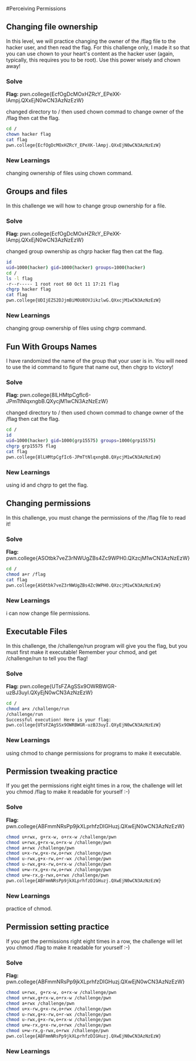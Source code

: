 #Perceiving Permissions

## Changing file ownership

In this level, we will practice changing the owner of the /flag file to the hacker user, and then read the flag. For this challenge only, I made it so that you can use chown to your heart's content as the hacker user (again, typically, this requires you to be root). Use this power wisely and chown away!
 
### Solve
**Flag:**  pwn.college{EcfOgDcMOxHZRcY_EPeXK-lAmpj.QXxEjN0wCN3AzNzEzW}

changed directory to / then used chown commad to change owner of the /flag then cat the flag.

```bash
cd /
chown hacker flag
cat flag
pwn.college{EcfOgDcMOxHZRcY_EPeXK-lAmpj.QXxEjN0wCN3AzNzEzW}
```

### New Learnings
changing ownership of files using chown command.


## Groups and files

In this challenge we will how to change group ownership for a file.
 
### Solve
**Flag:**  pwn.college{EcfOgDcMOxHZRcY_EPeXK-lAmpj.QXxEjN0wCN3AzNzEzW}

changed group ownership as chgrp hacker flag then cat the flag.

```bash
id
uid=1000(hacker) gid=1000(hacker) groups=1000(hacker)
cd /
ls -l flag
-r--r----- 1 root root 60 Oct 11 17:21 flag
chgrp hacker flag
cat flag
pwn.college{UDIjEZS2DJjmBiMOU8OVJikzlwG.QXxcjM1wCN3AzNzEzW}
```

### New Learnings
changing group ownership of files using chgrp command.


## Fun With Groups Names

I have randomized the name of the group that your user is in. You will need to use the id command to figure that name out, then chgrp to victory!
 
### Solve
**Flag:**  pwn.college{8lLHMtpCgfIc6-JPmTtNlqxngbB.QXycjM1wCN3AzNzEzW}

changed directory to / then used chown commad to change owner of the /flag then cat the flag.

```bash
cd /
id
uid=1000(hacker) gid=1000(grp15575) groups=1000(grp15575)
chgrp grp15575 flag
cat flag
pwn.college{8lLHMtpCgfIc6-JPmTtNlqxngbB.QXycjM1wCN3AzNzEzW}
```

### New Learnings
using id and chgrp to get the flag.


## Changing permissions

In this challenge, you must change the permissions of the /flag file to read it!
 
### Solve
**Flag:**  pwn.college{ASOtbk7veZ3rNWUgZBs4Zc9WPH0.QXzcjM1wCN3AzNzEzW}

```bash
cd /
chmod a+r /flag
cat flag
pwn.college{ASOtbk7veZ3rNWUgZBs4Zc9WPH0.QXzcjM1wCN3AzNzEzW}
```

### New Learnings
i can now change file permissions.


## Executable Files

In this challenge, the /challenge/run program will give you the flag, but you must first make it executable! Remember your chmod, and get /challenge/run to tell you the flag!
 
### Solve
**Flag:**  pwn.college{UTsFZAgSSx9OWRBWGR-uzBJ3uyI.QXyEjN0wCN3AzNzEzW}

```bash
cd /
chmod a+x /challenge/run
/challenge/run
Successful execution! Here is your flag:
pwn.college{UTsFZAgSSx9OWRBWGR-uzBJ3uyI.QXyEjN0wCN3AzNzEzW}
```

### New Learnings
using chmod to change permissions for programs to make it executable.


## Permission tweaking practice

If you get the permissions right eight times in a row, the challenge will let you chmod /flag to make it readable for yourself :-)
 
### Solve
**Flag:**  pwn.college{ABFmmNRsPp9jkXLprhfzDIGHuzj.QXwEjN0wCN3AzNzEzW}

```bash
chmod u+rwx, g+rx-w, o+rx-w /challenge/pwn
chmod u+rwx,g+rx-w,o+rx-w /challenge/pwn
chmod a+rwx /challenge/pwn
chmod u+x-rw,g+x-rw,o+rwx /challenge/pwn
chmod u-rwx,g+x-rw,o+r-wx /challenge/pwn
chmod u-rwx,g+x-rw,o+rx-w /challenge/pwn
chmod u+w-rx,g+x-rw,o+rwx /challenge/pwn
chmod u+w-rx,g-rwx,o+rwx /challenge/pwn
pwn.college{ABFmmNRsPp9jkXLprhfzDIGHuzj.QXwEjN0wCN3AzNzEzW}
```

### New Learnings
practice of chmod.


## Permission setting practice

If you get the permissions right eight times in a row, the challenge will let you chmod /flag to make it readable for yourself :-)
 
### Solve
**Flag:**  pwn.college{ABFmmNRsPp9jkXLprhfzDIGHuzj.QXwEjN0wCN3AzNzEzW}

```bash
chmod u+rwx, g+rx-w, o+rx-w /challenge/pwn
chmod u+rwx,g+rx-w,o+rx-w /challenge/pwn
chmod a+rwx /challenge/pwn
chmod u+x-rw,g+x-rw,o+rwx /challenge/pwn
chmod u-rwx,g+x-rw,o+r-wx /challenge/pwn
chmod u-rwx,g+x-rw,o+rx-w /challenge/pwn
chmod u+w-rx,g+x-rw,o+rwx /challenge/pwn
chmod u+w-rx,g-rwx,o+rwx /challenge/pwn
pwn.college{ABFmmNRsPp9jkXLprhfzDIGHuzj.QXwEjN0wCN3AzNzEzW}
```

### New Learnings
